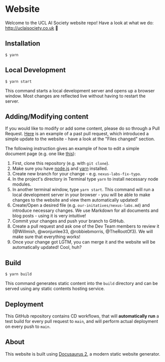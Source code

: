 # Website

Welcome to the UCL AI Society website repo! Have a look at what we do: http://uclaisociety.co.uk 🎉

## Installation

```
$ yarn
```

## Local Development

```
$ yarn start
```

This command starts a local development server and opens up a browser window. Most changes are reflected live without having to restart the server.

## Adding/Modifying content

If you would like to modify or add some content, please do so through a Pull Request. [Here](https://github.com/UCLAIS/UCLAIS.github.io/pull/5) is an example of a past pull request, which introduced a simple update to the website - have a look at the "Files changed" section.

The following instruction gives an example of how to edit a simple document page (e.g. one like [this](https://uclaisociety.co.uk/our-initiatives/nexus-labs/)):

1. First, clone this repository (e.g. with `git clone`).
2. Make sure you have [node.js](https://nodejs.org/en/download/current) and [yarn](https://classic.yarnpkg.com/lang/en/docs/install) installed.
3. Create new branch for your change - e.g. `nexus-labs-fix-typo`.
4. In the project's directory in Terminal type `yarn` to install necessary node modules.
5. In another terminal window, type `yarn start`. This command will run a local development server in your browser - you will be able to make changes to the website and view them automatically updated!
6. Create/Open a desired file (e.g. `our-initatives/nexus-labs.md`) and introduce necessary changes. We use Markdown for all documents and blog posts - using it is very intuitive!
7. Commit your changes and push your branch to GitHub.
8. Create a pull request and ask one of the Dev Team members to review it (@Willmish, @wonjunlee33, @robbiebmorris, @TheRootOf3). We will make sure that everything works!
9. Once your change got LGTM, you can merge it and the website will be automatically updated! Cool, huh?

## Build

```
$ yarn build
```

This command generates static content into the `build` directory and can be served using any static contents hosting service.

## Deployment

This GitHub repository contains CD workflows, that will **automatically run** a test build for every pull request to `main`, and will perform actual deployment on every push to `main`.

## About

This website is built using [Docusaurus 2](https://docusaurus.io/), a modern static website generator.
